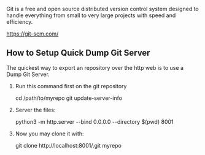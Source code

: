 Git is a free and open source distributed version control system designed to handle everything from small to very large projects with speed and efficiency.

https://git-scm.com/

## How to Setup Quick Dump Git Server

The quickest way to export an repository over the http web is to use a Dump Git Server.

1. Run this command first on the git repository

    cd /path/to/myrepo
    git update-server-info

2. Server the files:
    
    python3 -m http.server --bind 0.0.0.0 --directory $(pwd) 8001

3. Now you may clone it with:
    
    git clone http://localhost:8001/.git myrepo
